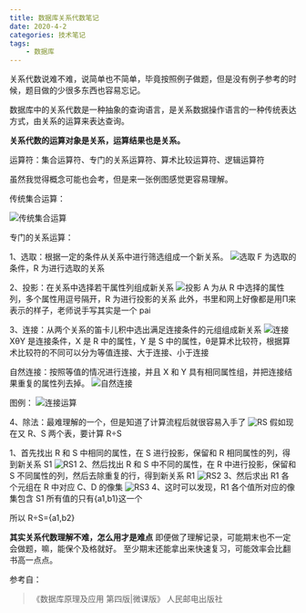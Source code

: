 ```yaml
---
title: 数据库关系代数笔记
date: 2020-4-2
categories: 技术笔记
tags:
    - 数据库
---
```


关系代数说难不难，说简单也不简单，毕竟按照例子做题，但是没有例子参考的时候，题目做的少很多东西也容易忘记。

数据库中的关系代数是一种抽象的查询语言，是关系数据操作语言的一种传统表达方式，由关系的运算来表达查询。

<!--more-->

**关系代数的运算对象是关系，运算结果也是关系。**

运算符：集合运算符、专门的关系运算符、算术比较运算符、逻辑运算符

虽然我觉得概念可能也会考，但是来一张例图感觉更容易理解。

传统集合运算：

![传统集合运算](/images/数据库笔记/传统集合运算.png)

专门的关系运算：

1、选取：根据一定的条件从关系中进行筛选组成一个新关系。
![选取](/images/数据库笔记/选取.png)
F 为选取的条件，R 为进行选取的关系

2、投影：在关系中选择若干属性列组成新关系
![投影](/images/数据库笔记/投影.png)
A 为从 R 中选择的属性列，多个属性用逗号隔开，R 为进行投影的关系
此外，书里和网上好像都是用Π来表示的样子，老师说手写其实是一个 pai

3、连接：从两个关系的笛卡儿积中选出满足连接条件的元组组成新关系
![连接](/images/数据库笔记/连接.png)
XθY 是连接条件，X 是 R 中的属性，Y 是 S 中的属性，θ是算术比较符，根据算术比较符的不同可以分为等值连接、大于连接、小于连接

自然连接：按照等值的情况进行连接，并且 X 和 Y 具有相同属性组，并把连接结果重复的属性列去掉。
![自然连接](/images/数据库笔记/自然连接.png)

图例：
![连接运算](/images/数据库笔记/连接运算.png)

4、除法：最难理解的一个，但是知道了计算流程后就很容易入手了
![RS](/images/数据库笔记/RS.png)
假如现在又 R、S 两个表，要计算 R÷S

1、首先找出 R 和 S 中相同的属性，在 S 进行投影，保留和 R 相同属性的列，得到新关系 S1
![RS1](/images/数据库笔记/RS1.png)
2、然后找出 R 和 S 中不同的属性，在 R 中进行投影，保留和 S 不同属性的列，然后去除重复的行，得到新关系 R1
![RS2](/images/数据库笔记/RS2.png)
3、然后求出 R1 各个元组在 R 中对应 C、D 的像集
![RS3](/images/数据库笔记/RS3.png)
4、这时可以发现，R1 各个值所对应的像集包含 S1 所有值的只有{a1,b1}这一个

所以 R÷S={a1,b2}

**其实关系代数理解不难，怎么用才是难点**
即便做了理解记录，可能期末也不一定会做题，嘛，能保个及格就好。
至少期末还能拿出来快速复习，可能效率会比翻书高一点点。

参考自：
>《数据库原理及应用 第四版|微课版》 人民邮电出版社
